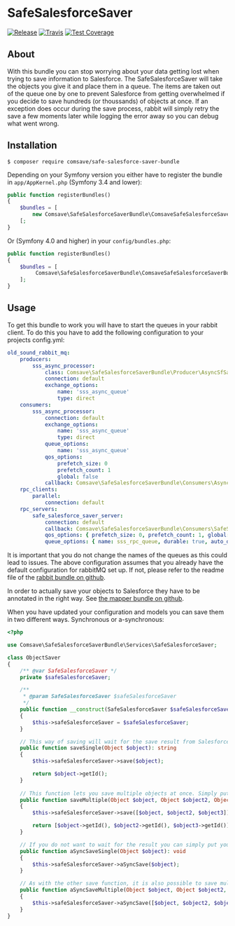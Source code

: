 # SafeSalesforceSaver

[![Release](https://img.shields.io/github/v/release/comsave/safe-salesforce-saver-bundle)](https://github.com/comsave/safe-salesforce-saver-bundle/releases)
[![Travis](https://img.shields.io/travis/comsave/safe-salesforce-saver-bundle)](https://travis-ci.org/comsave/safe-salesforce-saver-bundle)
[![Test Coverage](https://img.shields.io/codeclimate/coverage/comsave/safe-salesforce-saver-bundle)](https://codeclimate.com/github/comsave/safe-salesforce-saver-bundle)

## About

With this bundle you can stop worrying about your data getting lost when trying to save information to Salesforce. 
The SafeSalesforceSaver will take the objects you give it and place them in a queue.
The items are taken out of the queue one by one to prevent Salesforce from getting overwhelmed if you decide to save hundreds (or thoussands) of objects at once. 
If an exception does occur during the save process, rabbit will simply retry the save a few moments later while logging the error away so you can debug what went wrong.

## Installation

`$ composer require comsave/safe-salesforce-saver-bundle`

Depending on your Symfony version you either have to register the bundle in `app/AppKernel.php` (Symfony 3.4 and lower):

```php
public function registerBundles()
{
    $bundles = [
        new Comsave\SafeSalesforceSaverBundle\ComsaveSafeSalesforceSaverBundle(),
    [;
}
```

Or (Symfony 4.0 and higher) in your `config/bundles.php`:

```php
public function registerBundles()
{
    $bundles = [
         Comsave\SafeSalesforceSaverBundle\ComsaveSafeSalesforceSaverBundle::class => ['all' => true],
    ];
}
```

## Usage

To get this bundle to work you will have to start the queues in your rabbit client. To do this you have to add the following configuration to your projects config.yml:
```yaml
old_sound_rabbit_mq:
    producers:
        sss_async_processor:
            class: Comsave\SafeSalesforceSaverBundle\Producer\AsyncSfSaverProducer
            connection: default
            exchange_options:
                name: 'sss_async_queue'
                type: direct
    consumers:
        sss_async_processor:
            connection: default
            exchange_options:
                name: 'sss_async_queue'
                type: direct
            queue_options:
                name: 'sss_async_queue'
            qos_options:
                prefetch_size: 0
                prefetch_count: 1
                global: false
            callback: Comsave\SafeSalesforceSaverBundle\Consumers\AsyncSfSaveConsumer
    rpc_clients:
        parallel:
            connection: default
    rpc_servers:
        safe_salesforce_saver_server:
            connection: default
            callback: Comsave\SafeSalesforceSaverBundle\Consumers\SafeSalesforceSaverServer
            qos_options: { prefetch_size: 0, prefetch_count: 1, global: false }
            queue_options: { name: sss_rpc_queue, durable: true, auto_delete: false }
```
It is important that you do not change the names of the queues as this could lead to issues. 
The above configuration assumes that you already have the default configuration for rabbitMQ set up. If not, please refer to the readme file of the [rabbit bundle on github](https://github.com/php-amqplib/RabbitMqBundle).

In order to actually save your objects to Salesforce they have to be annotated in the right way. See [the mapper bundle on github](https://github.com/comsave/salesforce-mapper-bundle).

When you have updated your configuration and models you can save them in two different ways. Synchronous or a-synchronous:
```php
<?php

use Comsave\SafeSalesforceSaverBundle\Services\SafeSalesforceSaver;

class ObjectSaver
{
    /** @var SafeSalesforceSaver */
    private $safeSalesforceSaver;

    /**
     * @param SafeSalesforceSaver $safeSalesforceSaver
     */
    public function __construct(SafeSalesforceSaver $safeSalesforceSaver)
    {
        $this->safeSalesforceSaver = $safeSalesforceSaver;
    }

    // This way of saving will wait for the save result from Salesforce. This means that you can immediately access the newly inserted ID after Salesforce saved the record.
    public function saveSingle(Object $object): string
    {
        $this->safeSalesforceSaver->save($object);

        return $object->getId();
    }
    
    // This function lets you save multiple objects at once. Simply put all the objects you want to save in an array and pass it to the SafeSalesforceSaver. 
    public function saveMultiple(Object $object, Object $object2, Object $object3): array
    {
        $this->safeSalesforceSaver->save([$object, $object2, $object3]);

        return [$object->getId(), $object2->getId(), $object3->getId()];
    }

    // If you do not want to wait for the result you can simply put your object into the queue and continue with the rest of your code. This is recommended if you don't need the ID or if you don't need a confirmation that the save succeeded.
    public function aSyncSaveSingle(Object $object): void
    {
        $this->safeSalesforceSaver->aSyncSave($object);
    }

    // As with the other save function, it is also possible to save multiple objects to Salesforce at once without waiting for the response.
    public function aSyncSaveMultiple(Object $object, Object $object2, Object $object3): void
    {
        $this->safeSalesforceSaver->aSyncSave([$object, $object2, $object3]);
    }
}
```

